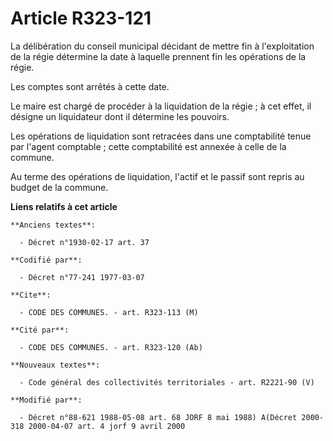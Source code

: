 # Article R323-121

La délibération du conseil municipal décidant de mettre fin à l'exploitation de la régie détermine la date à laquelle
prennent fin les opérations de la régie.

Les comptes sont arrêtés à cette date.

Le maire est chargé de procéder à la liquidation de la régie ; à cet effet, il désigne un liquidateur dont il détermine les
pouvoirs.

Les opérations de liquidation sont retracées dans une comptabilité tenue par l'agent comptable ; cette comptabilité est
annexée à celle de la commune.

Au terme des opérations de liquidation, l'actif et le passif sont repris au budget de la commune.

**Liens relatifs à cet article**

	**Anciens textes**:

	  - Décret n°1930-02-17 art. 37

	**Codifié par**:

	  - Décret n°77-241 1977-03-07

	**Cite**:

	  - CODE DES COMMUNES. - art. R323-113 (M)

	**Cité par**:

	  - CODE DES COMMUNES. - art. R323-120 (Ab)

	**Nouveaux textes**:

	  - Code général des collectivités territoriales - art. R2221-90 (V)

	**Modifié par**:

	  - Décret n°88-621 1988-05-08 art. 68 JORF 8 mai 1988) A(Décret 2000-318 2000-04-07 art. 4 jorf 9 avril 2000
